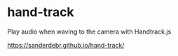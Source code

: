 # hand-track
Play audio when waving to the camera with Handtrack.js

https://sanderdebr.github.io/hand-track/
